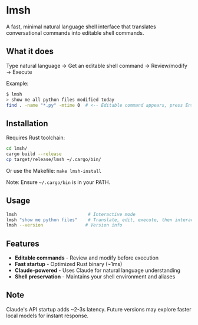 # lmsh

A fast, minimal natural language shell interface that translates conversational commands into editable shell commands.

## What it does

Type natural language → Get an editable shell command → Review/modify → Execute

Example:
```bash
$ lmsh
> show me all python files modified today
find . -name "*.py" -mtime 0  # <-- Editable command appears, press Enter to run
```

## Installation

Requires Rust toolchain:

```bash
cd lmsh/
cargo build --release
cp target/release/lmsh ~/.cargo/bin/
```

Or use the Makefile: `make lmsh-install`

Note: Ensure `~/.cargo/bin` is in your PATH.

## Usage

```bash
lmsh                           # Interactive mode
lmsh "show me python files"    # Translate, edit, execute, then interactive mode
lmsh --version                # Version info
```

## Features

- **Editable commands** - Review and modify before execution
- **Fast startup** - Optimized Rust binary (~1ms)
- **Claude-powered** - Uses Claude for natural language understanding
- **Shell preservation** - Maintains your shell environment and aliases

## Note

Claude's API startup adds ~2-3s latency. Future versions may explore faster local models for instant response.